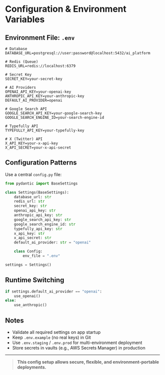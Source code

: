 # Configuration & Environment Variables

## Environment File: `.env`
```dotenv
# Database
DATABASE_URL=postgresql://user:password@localhost:5432/ai_platform

# Redis (Queue)
REDIS_URL=redis://localhost:6379

# Secret Key
SECRET_KEY=your-secret-key

# AI Providers
OPENAI_API_KEY=your-openai-key
ANTHROPIC_API_KEY=your-anthropic-key
DEFAULT_AI_PROVIDER=openai

# Google Search API
GOOGLE_SEARCH_API_KEY=your-google-search-key
GOOGLE_SEARCH_ENGINE_ID=your-search-engine-id

# Typefully API
TYPEFULLY_API_KEY=your-typefully-key

# X (Twitter) API
X_API_KEY=your-x-api-key
X_API_SECRET=your-x-api-secret
```

## Configuration Patterns
Use a central `config.py` file:
```python
from pydantic import BaseSettings

class Settings(BaseSettings):
    database_url: str
    redis_url: str
    secret_key: str
    openai_api_key: str
    anthropic_api_key: str
    google_search_api_key: str
    google_search_engine_id: str
    typefully_api_key: str
    x_api_key: str
    x_api_secret: str
    default_ai_provider: str = "openai"

    class Config:
        env_file = ".env"

settings = Settings()
```

## Runtime Switching
```python
if settings.default_ai_provider == "openai":
    use_openai()
else:
    use_anthropic()
```

## Notes
- Validate all required settings on app startup
- Keep `.env.example` (no real keys) in Git
- Use `.env.staging` / `.env.prod` for multi-environment deployment
- Store secrets in vaults (e.g., AWS Secrets Manager) in production

---

> **This config setup allows secure, flexible, and environment-portable deployments.**
